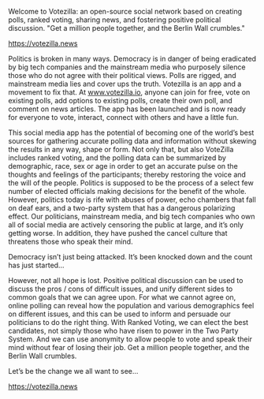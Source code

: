 Welcome to Votezilla: an open-source social network based on creating polls, ranked voting, sharing news, and fostering positive political discussion. "Get a million people together, and the Berlin Wall crumbles."

https://votezilla.news

Politics is broken in many ways. Democracy is in danger of being eradicated by big tech companies and the mainstream media who purposely silence those who do not agree with their political views. Polls are rigged, and mainstream media lies and cover ups the truth. Votezilla is an app and a movement to fix that. At www.votezilla.io, anyone can join for free, vote on existing polls, add options to existing polls, create their own poll, and comment on news articles. The app has been launched and is now ready for everyone to vote, interact, connect with others and have a little fun.

This social media app has the potential of becoming one of the world’s best sources for gathering accurate polling data and information without skewing the results in any way, shape or form. Not only that, but also VoteZilla includes ranked voting, and the polling data can be summarized by demographic, race, sex or age in order to get an accurate pulse on the thoughts and feelings of the participants; thereby restoring the voice and the will of the people.
Politics is supposed to be the process of a select few number of elected officials making decisions for the benefit of the whole. However, politics today is rife with abuses of power, echo chambers that fall on deaf ears, and a two-party system that has a dangerous polarizing effect. Our politicians, mainstream media, and big tech companies who own all of social media are actively censoring the public at large, and it’s only getting worse. In addition, they have pushed the cancel culture that threatens those who speak their mind.

Democracy isn’t just being attacked. It’s been knocked down and the count has just started…

However, not all hope is lost. Positive political discussion can be used to discuss the pros / cons of difficult issues, and unify different sides to common goals that we can agree upon. For what we cannot agree on, online polling can reveal how the population and various demographics feel on different issues, and this can be used to inform and persuade our politicians to do the right thing. With Ranked Voting, we can elect the best candidates, not simply those who have risen to power in the Two Party System. And we can use anonymity to allow people to vote and speak their mind without fear of losing their job.
Get a million people together, and the Berlin Wall crumbles.

Let’s be the change we all want to see…

https://votezilla.news
